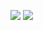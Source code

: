 ![](https://github-readme-stats.vercel.app/api/top-langs?username=morimori12&show_icons=true&locale=en&layout=compact)
![](https://skillicons.dev/icons?i=python,c,cpp,latex,raspberrypi)
